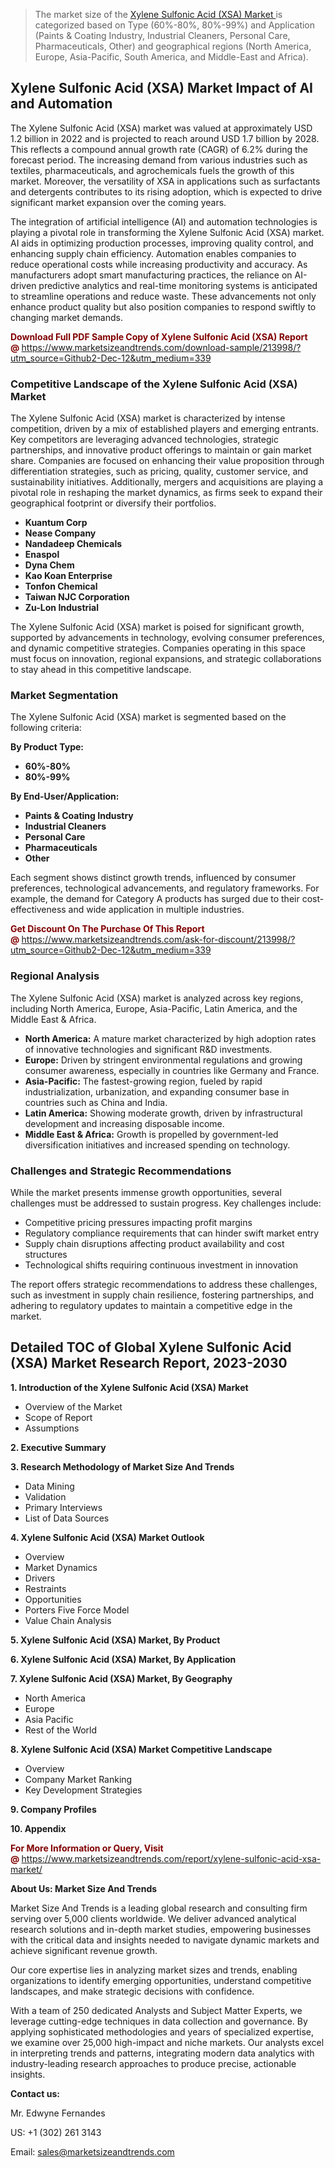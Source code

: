 <blockquote><p>The market size of the <a href="https://www.marketsizeandtrends.com/download-sample/213998/?utm_source=Github2-Dec-12&amp;utm_medium=339" target="_blank">Xylene Sulfonic Acid (XSA) Market </a>is categorized based on Type (60%-80%, 80%-99%) and Application (Paints & Coating Industry, Industrial Cleaners, Personal Care, Pharmaceuticals, Other) and geographical regions (North America, Europe, Asia-Pacific, South America, and Middle-East and Africa).</p></blockquote><p><h2>Xylene Sulfonic Acid (XSA) Market Impact of AI and Automation</h2><p>The Xylene Sulfonic Acid (XSA) market was valued at approximately USD 1.2 billion in 2022 and is projected to reach around USD 1.7 billion by 2028. This reflects a compound annual growth rate (CAGR) of 6.2% during the forecast period. The increasing demand from various industries such as textiles, pharmaceuticals, and agrochemicals fuels the growth of this market. Moreover, the versatility of XSA in applications such as surfactants and detergents contributes to its rising adoption, which is expected to drive significant market expansion over the coming years.</p><p>The integration of artificial intelligence (AI) and automation technologies is playing a pivotal role in transforming the Xylene Sulfonic Acid (XSA) market. AI aids in optimizing production processes, improving quality control, and enhancing supply chain efficiency. Automation enables companies to reduce operational costs while increasing productivity and accuracy. As manufacturers adopt smart manufacturing practices, the reliance on AI-driven predictive analytics and real-time monitoring systems is anticipated to streamline operations and reduce waste. These advancements not only enhance product quality but also position companies to respond swiftly to changing market demands.</p></p><p><strong><span style="color: #800000;">Download Full PDF Sample Copy of Xylene Sulfonic Acid (XSA) Report @</span>&nbsp;</strong><a href="https://www.marketsizeandtrends.com/download-sample/213998/?utm_source=Github2-Dec-12&amp;utm_medium=339">https://www.marketsizeandtrends.com/download-sample/213998/?utm_source=Github2-Dec-12&amp;utm_medium=339</a></p><h3>Competitive Landscape of the Xylene Sulfonic Acid (XSA) Market</h3><p>The Xylene Sulfonic Acid (XSA) market is characterized by intense competition, driven by a mix of established players and emerging entrants. Key competitors are leveraging advanced technologies, strategic partnerships, and innovative product offerings to maintain or gain market share. Companies are focused on enhancing their value proposition through differentiation strategies, such as pricing, quality, customer service, and sustainability initiatives. Additionally, mergers and acquisitions are playing a pivotal role in reshaping the market dynamics, as firms seek to expand their geographical footprint or diversify their portfolios.</p><p><strong><p><ul><li>Kuantum Corp </li><li> Nease Company </li><li> Nandadeep Chemicals </li><li> Enaspol </li><li> Dyna Chem </li><li> Kao Koan Enterprise </li><li> Tonfon Chemical </li><li> Taiwan NJC Corporation </li><li> Zu-Lon Industrial</p></li></ul></p></strong></p><p>The Xylene Sulfonic Acid (XSA) market is poised for significant growth, supported by advancements in technology, evolving consumer preferences, and dynamic competitive strategies. Companies operating in this space must focus on innovation, regional expansions, and strategic collaborations to stay ahead in this competitive landscape.</p><h3>Market Segmentation</h3><p>The Xylene Sulfonic Acid (XSA) market is segmented based on the following criteria:</p><p><strong>By Product Type:</strong></p><p><strong><p><ul><li>60%-80% </li><li> 80%-99%</p></li></ul></p></strong></p><p><strong>By End-User/Application:</strong></p><p><strong><p><ul><li>Paints & Coating Industry </li><li> Industrial Cleaners </li><li> Personal Care </li><li> Pharmaceuticals </li><li> Other</p></li></ul></p></strong></p><p>Each segment shows distinct growth trends, influenced by consumer preferences, technological advancements, and regulatory frameworks. For example, the demand for Category A products has surged due to their cost-effectiveness and wide application in multiple industries.</p><p><strong><span style="color: #800000;">Get Discount On The Purchase Of This Report @&nbsp;</span></strong><a href="https://www.marketsizeandtrends.com/ask-for-discount/213998/?utm_source=Github2-Dec-12&amp;utm_medium=339">https://www.marketsizeandtrends.com/ask-for-discount/213998/?utm_source=Github2-Dec-12&amp;utm_medium=339</a></p><h3>Regional Analysis</h3><p>The Xylene Sulfonic Acid (XSA) market is analyzed across key regions, including North America, Europe, Asia-Pacific, Latin America, and the Middle East &amp; Africa.</p><ul><li><strong>North America:</strong> A mature market characterized by high adoption rates of innovative technologies and significant R&amp;D investments.</li><li><strong>Europe:</strong> Driven by stringent environmental regulations and growing consumer awareness, especially in countries like Germany and France.</li><li><strong>Asia-Pacific:</strong> The fastest-growing region, fueled by rapid industrialization, urbanization, and expanding consumer base in countries such as China and India.</li><li><strong>Latin America:</strong> Showing moderate growth, driven by infrastructural development and increasing disposable income.</li><li><strong>Middle East &amp; Africa:</strong> Growth is propelled by government-led diversification initiatives and increased spending on technology.</li></ul><h3>Challenges and Strategic Recommendations</h3><p>While the market presents immense growth opportunities, several challenges must be addressed to sustain progress. Key challenges include:</p><ul><li>Competitive pricing pressures impacting profit margins</li><li>Regulatory compliance requirements that can hinder swift market entry</li><li>Supply chain disruptions affecting product availability and cost structures</li><li>Technological shifts requiring continuous investment in innovation</li></ul><p>The report offers strategic recommendations to address these challenges, such as investment in supply chain resilience, fostering partnerships, and adhering to regulatory updates to maintain a competitive edge in the market.</p><h2>Detailed TOC of Global Xylene Sulfonic Acid (XSA) Market Research Report, 2023-2030</h2><p><strong>1. Introduction of the Xylene Sulfonic Acid (XSA) Market</strong></p><ul><li>Overview of the Market</li><li>Scope of Report</li><li>Assumptions&nbsp;</li></ul><p><strong>2. Executive Summary</strong></p><p><strong>3. Research Methodology of <strong>Market Size And Trends</strong></strong></p><ul><li>Data Mining</li><li>Validation</li><li>Primary Interviews</li><li>List of Data Sources&nbsp;</li></ul><p><strong>4. Xylene Sulfonic Acid (XSA) Market Outlook</strong></p><ul><li>Overview</li><li>Market Dynamics</li><li>Drivers</li><li>Restraints</li><li>Opportunities</li><li>Porters Five Force Model</li><li>Value Chain Analysis&nbsp;</li></ul><p><strong>5. Xylene Sulfonic Acid (XSA) Market, By Product</strong></p><p><strong>6. Xylene Sulfonic Acid (XSA) Market, By Application</strong></p><p><strong>7. Xylene Sulfonic Acid (XSA) Market, By Geography</strong></p><ul><li>North America</li><li>Europe</li><li>Asia Pacific</li><li>Rest of the World&nbsp;</li></ul><p><strong>8. Xylene Sulfonic Acid (XSA) Market Competitive Landscape</strong></p><ul><li>Overview</li><li>Company Market Ranking</li><li>Key Development Strategies&nbsp;</li></ul><p><strong>9. Company Profiles</strong></p><p><strong>10. Appendix</strong></p><p><strong><span style="color: #800000;">For More Information or Query, Visit @&nbsp;</span></strong><a href="https://www.marketsizeandtrends.com/report/xylene-sulfonic-acid-xsa-market/">https://www.marketsizeandtrends.com/report/xylene-sulfonic-acid-xsa-market/</a></p><p></p><p><strong>About Us:&nbsp;Market Size And Trends</strong></p><p>Market Size And Trends&nbsp;is a leading global research and consulting firm serving over 5,000 clients worldwide. We deliver advanced analytical research solutions and in-depth market studies, empowering businesses with the critical data and insights needed to navigate dynamic markets and achieve significant revenue growth.</p><p>Our core expertise lies in analyzing market sizes and trends, enabling organizations to identify emerging opportunities, understand competitive landscapes, and make strategic decisions with confidence.</p><p>With a team of 250 dedicated Analysts and Subject Matter Experts, we leverage cutting-edge techniques in data collection and governance. By applying sophisticated methodologies and years of specialized expertise, we examine over 25,000 high-impact and niche markets. Our analysts excel in interpreting trends and patterns, integrating modern data analytics with industry-leading research approaches to produce precise, actionable insights.</p><p><strong>Contact us:</strong></p><p>Mr. Edwyne Fernandes</p><p>US: +1 (302) 261 3143</p><p>Email: <a href="mailto:sales@marketsizeandtrends.com">sales@marketsizeandtrends.com</a>&nbsp;</p>
